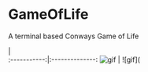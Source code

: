 # GameOfLife
A terminal based Conways Game of Life 

  |  
:-----------:|:--------------:
![gif](http://i.giphy.com/3o85xyLPJ099eziAEw.gif) | ![gif](
